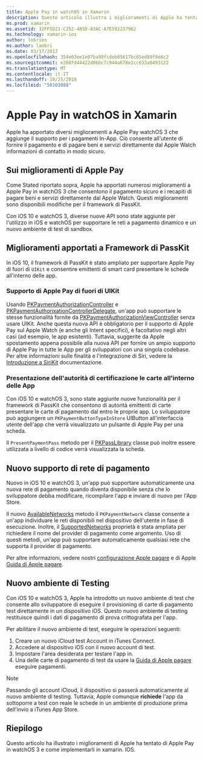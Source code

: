 ```yaml
---
title: Apple Pay in watchOS in Xamarin
description: Questo articolo illustra i miglioramenti di Apple ha tentato di Apple Pay in watchOS 3 e come implementarli in xamarin. IOS per Apple Watch.
ms.prod: xamarin
ms.assetid: 32FF5D21-C252-485D-83AC-A7E592237962
ms.technology: xamarin-ios
author: lobrien
ms.author: laobri
ms.date: 03/17/2017
ms.openlocfilehash: 354e03ee1e07ba99fcdeb05617bc65ed89f0e8c2
ms.sourcegitcommit: e268fd44422d0bbc7c944a678e2cc633a0493122
ms.translationtype: MT
ms.contentlocale: it-IT
ms.lasthandoff: 10/25/2018
ms.locfileid: "50103088"
---
```

# <a name="apple-pay-on-watchos-in-xamarin"></a>Apple Pay in watchOS in Xamarin

Apple ha apportato diversi miglioramenti a Apple Pay watchOS 3 che aggiunge il supporto per i pagamenti In-App. Ciò consente all'utente di fornire il pagamento e di pagare beni e servizi direttamente dal Apple Watch informazioni di contatto in modo sicuro.


## <a name="about-apple-pay-enhancements"></a>Sui miglioramenti di Apple Pay

Come Stated riportato sopra, Apple ha apportati numerosi miglioramenti a Apple Pay in watchOS 3 che consentono il pagamento sicuro e i recapiti di pagare beni e servizi direttamente dal Apple Watch. Questi miglioramenti sono disponibili modifiche per il framework di PassKit.

Con iOS 10 e watchOS 3, diverse nuove API sono state aggiunte per l'utilizzo in iOS e watchOS per supportare le reti a pagamento dinamico e un nuovo ambiente di test di sandbox.

## <a name="passkit-framework-enhancements"></a>Miglioramenti apportati a Framework di PassKit

In iOS 10, il framework di PassKit è stato ampliato per supportare Apple Pay di fuori di `UIKit` e consentire emittenti di smart card presentare le schede all'interno delle app. 

### <a name="supporting-apple-pay-outside-of-uikit"></a>Supporto di Apple Pay di fuori di UIKit

Usando [PKPaymentAuthorizationController](https://developer.apple.com/reference/passkit/pkpaymentauthorizationcontroller) e [PKPaymentAuthorixationControllerDelegate](https://developer.apple.com/reference/passkit/pkpaymentauthorizationcontrollerdelegate), un'app può supportare le stesse funzionalità fornite da [ PKPaymentAuthorizationViewController](https://developer.apple.com/reference/passkit/pkpaymentauthorizationviewcontroller) senza usare UIKit. Anche questa nuova API è obbligatorio per il supporto di Apple Pay sul Apple Watch (e anche gli Intent specifici), è facoltativo negli altri casi (ad esempio, le app esistenti). Tuttavia, suggerite da Apple spostamento appena possibile alla nuova API per fornire un ampio supporto di Apple Pay in tutte le App per gli sviluppatori con una singola codebase. Per altre informazioni sulle finalità e l'integrazione di Siri, vedere la [Introduzione a SiriKit](~/ios/platform/sirikit/index.md) documentazione.

### <a name="presenting-issuer-cards-from-within-apps"></a>Presentazione dell'autorità di certificazione le carte all'interno delle App

Con iOS 10 e watchOS 3, sono state aggiunte nuove funzionalità per il framework di PassKit che consentono di autorità emittenti di carte presentare le carte di pagamento dal entro le proprie app. Lo sviluppatore può aggiungere un `PKPaymentButtonTypeInStore` UIButton all'interfaccia utente dell'app che verrà visualizzato un pulsante di Apple Pay per una scheda.

Il `PresentPaymentPass` metodo per il [PKPassLibrary](https://developer.apple.com/reference/passkit/pkpasslibrary) classe può inoltre essere utilizzata a livello di codice verrà visualizzata la scheda.

## <a name="new-payment-network-support"></a>Nuovo supporto di rete di pagamento

Nuovo in iOS 10 e watchOS 3, un'app può supportare automaticamente una nuova rete di pagamento quando diventa disponibile senza che lo sviluppatore debba modificare, ricompilare l'app e inviare di nuovo per l'App Store.

Il nuovo [AvailableNetworks](https://developer.apple.com/reference/passkit/pkpaymentrequest/1833288-availablenetworks) metodo il `PKPaymentNetwork` classe consente a un'app individuare le reti disponibili nel dispositivo dell'utente in fase di esecuzione. Inoltre, il [SupportedNetworks](https://developer.apple.com/reference/passkit/pkpaymentrequest/1619329-supportednetworks) proprietà è stata ampliata per richiedere il nome del provider di pagamento come argomento. Uso di questi metodi, un'app può supportare automaticamente qualsiasi rete che supporta il provider di pagamento.

Per altre informazioni, vedere nostri [configurazione Apple pagare](~/ios/platform/apple-pay.md) e di Apple [Guida di Apple pagare](https://developer.apple.com/apple-pay/).

## <a name="new-testing-environment"></a>Nuovo ambiente di Testing

Con iOS 10 e watchOS 3, Apple ha introdotto un nuovo ambiente di test che consente allo sviluppatore di eseguire il provisioning di carte di pagamento test direttamente in un dispositivo iOS. Questo nuovo ambiente di testing restituisce quindi i dati di pagamento di prova crittografata per l'app.

Per abilitare il nuovo ambiente di test, eseguire le operazioni seguenti:

1. Creare un nuovo iCloud test Account in iTunes Connect.
2. Accedere al dispositivo iOS con il nuovo account di test.
3. Impostare l'area desiderata per testare l'app in.
4. Una delle carte di pagamento di test da usare la [Guida di Apple pagare](https://developer.apple.com/apple-pay/) eseguire pagamenti.

> [!NOTE]
> Passando gli account iCloud, il dispositivo si passerà automaticamente al nuovo ambiente di testing. Tuttavia, Apple comunque **richiede** l'app da sottoporre a test con reale le schede in un ambiente di produzione prima dell'invio a iTunes App Store.

## <a name="summary"></a>Riepilogo

Questo articolo ha illustrato i miglioramenti di Apple ha tentato di Apple Pay in watchOS 3 e come implementarli in xamarin. IOS.
